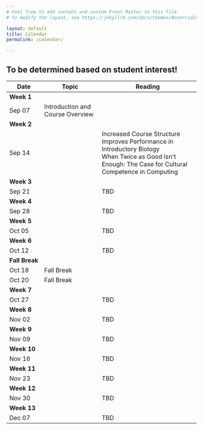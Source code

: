 ```yaml
---
# Feel free to add content and custom Front Matter to this file.
# To modify the layout, see https://jekyllrb.com/docs/themes/#overriding-theme-defaults

layout: default
title: Calendar
permalink: /calendar/

---
```


## To be determined based on student interest!


Date | Topic | Reading
| --- | --- | --- |
**Week 1** ||
Sep 07 | Introduction and Course Overview |
**Week 2** ||
Sep 14 | | Increased Course Structure Improves Performance in Introductory Biology<br>When Twice as Good Isn't Enough: The Case for Cultural Competence in Computing|
**Week 3** | |
Sep 21 || TBD
**Week 4** ||
Sep 28 || TBD
**Week&nbsp;5** ||
Oct 05 | | TBD
**Week 6** ||
Oct 12 | | TBD
**Fall&nbsp;Break** ||
Oct 18 | Fall Break ||
Oct 20 | Fall Break ||
**Week 7** ||
Oct 27 || TBD
**Week 8** ||
Nov 02 | | TBD
**Week&nbsp;9** ||
Nov 09 | | TBD
**Week 10** ||
Nov 16 | | TBD
**Week 11** ||
Nov 23 | | TBD
**Week 12** ||
Nov 30 | | TBD
**Week&nbsp;13** ||
Dec 07 || TBD
